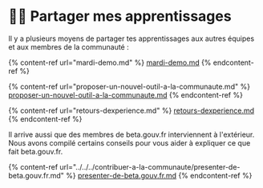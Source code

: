 # 👩‍🏫 Partager mes apprentissages

Il y a plusieurs moyens de partager tes apprentissages aux autres équipes et aux membres de la communauté :

{% content-ref url="mardi-demo.md" %}
[mardi-demo.md](mardi-demo.md)
{% endcontent-ref %}

{% content-ref url="proposer-un-nouvel-outil-a-la-communaute.md" %}
[proposer-un-nouvel-outil-a-la-communaute.md](proposer-un-nouvel-outil-a-la-communaute.md)
{% endcontent-ref %}

{% content-ref url="retours-dexperience.md" %}
[retours-dexperience.md](retours-dexperience.md)
{% endcontent-ref %}

Il arrive aussi que des membres de beta.gouv.fr interviennent à l'extérieur. Nous avons compilé certains conseils pour vous aider à expliquer ce que fait beta.gouv.fr.

{% content-ref url="../../../contribuer-a-la-communaute/presenter-de-beta.gouv.fr.md" %}
[presenter-de-beta.gouv.fr.md](../../../contribuer-a-la-communaute/presenter-de-beta.gouv.fr.md)
{% endcontent-ref %}
